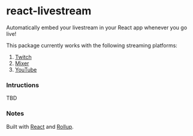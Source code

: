 # react-livestream

Automatically embed your livestream in your React app whenever you go live!

This package currently works with the following streaming platforms:

1. [Twitch](https://www.twitch.tv/)
2. [Mixer](https://www.mixer.com/)
3. [YouTube](https://www.youtube.com/)

### Intructions

TBD

### Notes

Built with [React](https://github.com/facebook/react) and [Rollup](https://github.com/rollup/rollup).
